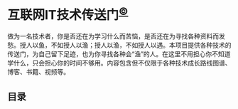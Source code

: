 # 互联网IT技术传送门<sup>[©](https://github.com/aiceflower/it-portals)</sup>
做为一名技术者，你是否还在为学习什么而苦恼，是否还在为寻找各种资料而发愁。授人以鱼，不如授人以渔；授人以渔，不如授人以遇。本项目提供各种技术的传送门，为自己留下足迹，也为你寻找各种会“渔”的人。在这里不用担心你不知道学什么，只会担心你的时间不够用。内容包含但不仅限于各种技术成长路线图谱、博客、书籍、视频等。


## 目录
